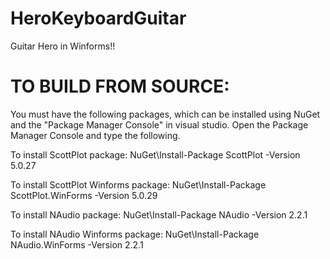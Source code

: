 # HeroKeyboardGuitar
Guitar Hero in Winforms!!

TO BUILD FROM SOURCE:
=====================
You must have the following packages, which can be installed using NuGet and the "Package Manager Console" in visual studio. Open the Package Manager Console and type the following.

To install ScottPlot package:
  NuGet\Install-Package ScottPlot -Version 5.0.27

To install ScottPlot Winforms package:
  NuGet\Install-Package ScottPlot.WinForms -Version 5.0.29

To install NAudio package:
  NuGet\Install-Package NAudio -Version 2.2.1

To install NAudio Winforms package:
  NuGet\Install-Package NAudio.WinForms -Version 2.2.1
